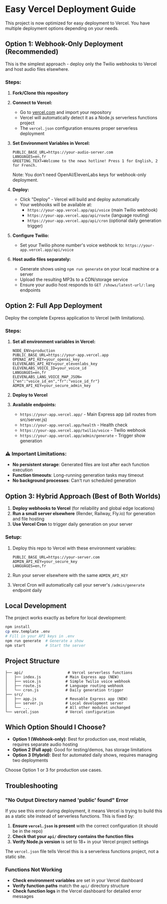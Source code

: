 # Easy Vercel Deployment Guide

This project is now optimized for easy deployment to Vercel. You have multiple deployment options depending on your needs.

## Option 1: Webhook-Only Deployment (Recommended)

This is the simplest approach - deploy only the Twilio webhooks to Vercel and host audio files elsewhere.

### Steps:

1. **Fork/Clone this repository**

2. **Connect to Vercel:**
   - Go to [vercel.com](https://vercel.com) and import your repository
   - Vercel will automatically detect it as a Node.js serverless functions project
   - The `vercel.json` configuration ensures proper serverless deployment

3. **Set Environment Variables in Vercel:**
   ```
   PUBLIC_BASE_URL=https://your-audio-server.com
   LANGUAGES=en,fr
   GREETING_TEXT=Welcome to the news hotline! Press 1 for English, 2 for French.
   ```
   
   Note: You don't need OpenAI/ElevenLabs keys for webhook-only deployment.

4. **Deploy:**
   - Click "Deploy" - Vercel will build and deploy automatically
   - Your webhooks will be available at:
     - `https://your-app.vercel.app/api/voice` (main Twilio webhook)
     - `https://your-app.vercel.app/api/route` (language routing)
     - `https://your-app.vercel.app/api/cron` (optional daily generation trigger)

5. **Configure Twilio:**
   - Set your Twilio phone number's voice webhook to: `https://your-app.vercel.app/api/voice`

6. **Host audio files separately:**
   - Generate shows using `npm run generate` on your local machine or a server
   - Upload the resulting MP3s to a CDN/storage service
   - Ensure your audio host responds to `GET /shows/latest-url/:lang` endpoints

## Option 2: Full App Deployment

Deploy the complete Express application to Vercel (with limitations).

### Steps:

1. **Set all environment variables in Vercel:**
   ```
   NODE_ENV=production
   PUBLIC_BASE_URL=https://your-app.vercel.app
   OPENAI_API_KEY=your_openai_key
   ELEVENLABS_API_KEY=your_elevenlabs_key
   ELEVENLABS_VOICE_ID=your_voice_id
   LANGUAGES=en,fr
   ELEVENLABS_LANG_VOICE_MAP_JSON={"en":"voice_id_en","fr":"voice_id_fr"}
   ADMIN_API_KEY=your_secure_admin_key
   ```

2. **Deploy to Vercel**

3. **Available endpoints:**
   - `https://your-app.vercel.app/` - Main Express app (all routes from src/server.js)
   - `https://your-app.vercel.app/health` - Health check
   - `https://your-app.vercel.app/twilio/voice` - Twilio webhook
   - `https://your-app.vercel.app/admin/generate` - Trigger show generation

### ⚠️ Important Limitations:

- **No persistent storage**: Generated files are lost after each function execution
- **Function timeouts**: Long-running generation tasks may timeout
- **No background processes**: Can't run scheduled generation

## Option 3: Hybrid Approach (Best of Both Worlds)

1. **Deploy webhooks to Vercel** (for reliability and global edge locations)
2. **Run a small server elsewhere** (Render, Railway, Fly.io) for generation and file hosting
3. **Use Vercel Cron** to trigger daily generation on your server

### Setup:

1. Deploy this repo to Vercel with these environment variables:
   ```
   PUBLIC_BASE_URL=https://your-server.com
   ADMIN_API_KEY=your_secure_key
   LANGUAGES=en,fr
   ```

2. Run your server elsewhere with the same `ADMIN_API_KEY`

3. Vercel Cron will automatically call your server's `/admin/generate` endpoint daily

## Local Development

The project works exactly as before for local development:

```bash
npm install
cp env.template .env
# Fill in your API keys in .env
npm run generate  # Generate a show
npm start         # Start the server
```

## Project Structure

```
├── api/                    # Vercel serverless functions
│   ├── index.js           # Main Express app (NEW)
│   ├── voice.js           # Simple Twilio voice webhook
│   ├── route.js           # Language routing webhook  
│   └── cron.js            # Daily generation trigger
├── src/
│   ├── app.js             # Reusable Express app (NEW)
│   ├── server.js          # Local development server
│   └── ...                # All other modules unchanged
└── vercel.json            # Vercel configuration
```

## Which Option Should I Choose?

- **Option 1 (Webhook-only)**: Best for production use, most reliable, requires separate audio hosting
- **Option 2 (Full app)**: Good for testing/demos, has storage limitations
- **Option 3 (Hybrid)**: Best for automated daily shows, requires managing two deployments

Choose Option 1 or 3 for production use cases.

## Troubleshooting

### "No Output Directory named 'public' found" Error

If you see this error during deployment, it means Vercel is trying to build this as a static site instead of serverless functions. This is fixed by:

1. **Ensure `vercel.json` is present** with the correct configuration (it should be in the repo)
2. **Check that your `api/` directory contains the function files**
3. **Verify Node.js version** is set to 18+ in your Vercel project settings

The `vercel.json` file tells Vercel this is a serverless functions project, not a static site.

### Functions Not Working

- **Check environment variables** are set in your Vercel dashboard
- **Verify function paths** match the `api/` directory structure
- **Check function logs** in the Vercel dashboard for detailed error messages
